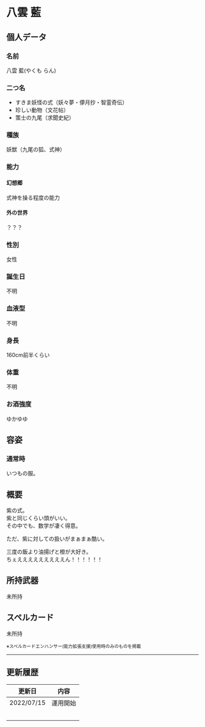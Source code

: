 # 八雲 藍


## 個人データ
### 名前
八雲 藍(やくも らん)

### 二つ名
- すきま妖怪の式（妖々夢・儚月抄・智霊奇伝）
- 珍しい動物（文花帖）
- 策士の九尾（求聞史紀）

### 種族
妖獣（九尾の狐、式神）

### 能力
#### 幻想郷
式神を操る程度の能力

#### 外の世界
？？？

### 性別
女性

### 誕生日
不明

### 血液型
不明

### 身長
160cm前半くらい

### 体重
不明

### お酒強度
ゆかゆゆ

## 容姿
### 通常時
いつもの服。

## 概要
紫の式。<br />
紫と同じくらい頭がいい。<br />
その中でも、数学が凄く得意。<br />

ただ、紫に対しての扱いがまぁまぁ酷い。<br />

三度の飯より油揚げと橙が大好き。<br />
ちぇえええええええええん！！！！！！<br />

## 所持武器
未所持

## スペルカード
未所持

<sup>
※スペルカードエンハンサー(能力拡張支援)使用時のみのものを掲載
</sup>

***

## 更新履歴
| 更新日 | 内容 |
| :---: | :---: |
| 2022/07/15 | 運用開始 |
| | |
| | |
| | |
| | |
| | |

